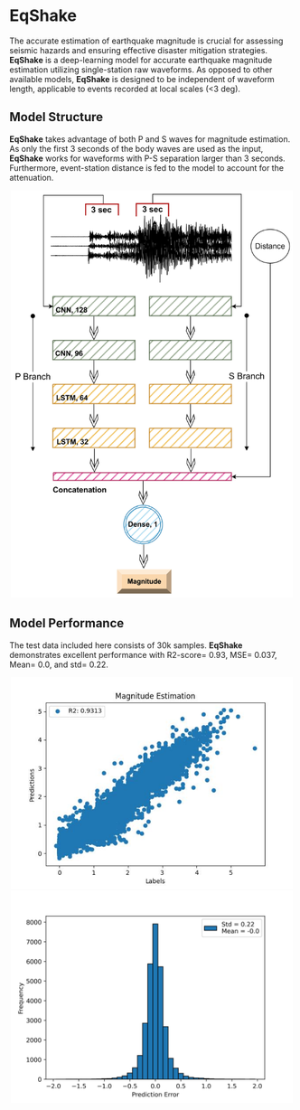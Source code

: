 # EqShake

The accurate estimation of earthquake magnitude is crucial for assessing seismic hazards and ensuring effective disaster mitigation strategies. **EqShake** is a deep-learning model for accurate earthquake magnitude estimation utilizing single-station raw waveforms. As opposed to other available models, **EqShake** is designed to be independent of waveform length, applicable to events recorded at local scales (<3 deg).

Model Structure
--
**EqShake** takes advantage of both P and S waves for magnitude estimation. As only the first 3 seconds of the body waves are used as the input, **EqShake** works for waveforms with P-S separation larger than 3 seconds. Furthermore, event-station distance is fed to the model to account for the attenuation.

<div id="header" align="center">
  <img src='mag.jpg' width='500'>
</div>

Model Performance
--
The test data included here consists of 30k samples. **EqShake** demonstrates excellent performance with R2-score= 0.93, MSE= 0.037, Mean= 0.0, and std= 0.22. 

<div id="header" align="center">
  <img src='predictions.jpg' width='500'>
</div>

<div id="header" align="center">
  <img src='mag_hist.jpg' width='500'>
</div>

